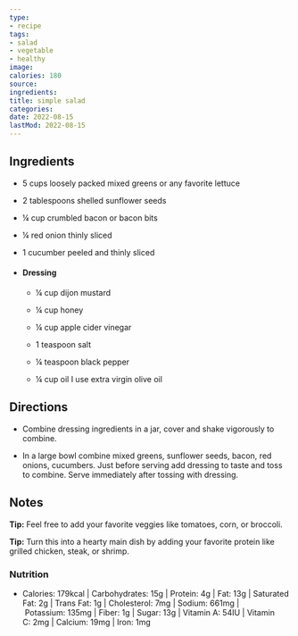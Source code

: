 ```yaml
---
type:
- recipe
tags:
- salad
- vegetable
- healthy
image: 
calories: 180
source: 
ingredients: 
title: simple salad
categories:
date: 2022-08-15
lastMod: 2022-08-15
---
```

## Ingredients
  + 5 cups loosely packed mixed greens or any favorite lettuce

  + 2 tablespoons shelled sunflower seeds

  + ¼ cup crumbled bacon or bacon bits

  + ¼ red onion thinly sliced

  + 1 cucumber peeled and thinly sliced

  + #### Dressing

    + ¼ cup dijon mustard

    + ¼ cup honey

    + ¼ cup apple cider vinegar

    + 1 teaspoon salt

    + ¼ teaspoon black pepper

    + ¼ cup oil I use extra virgin olive oil

## Directions

  + Combine dressing ingredients in a jar, cover and shake vigorously to combine.

  + In a large bowl combine mixed greens, sunflower seeds, bacon, red onions, cucumbers. Just before serving add dressing to taste and toss to combine. Serve immediately after tossing with dressing.

## Notes

**Tip:** Feel free to add your favorite veggies like tomatoes, corn, or broccoli.

**Tip:** Turn this into a hearty main dish by adding your favorite protein like grilled chicken, steak, or shrimp.

### Nutrition

  + Calories: 179kcal | Carbohydrates: 15g | Protein: 4g | Fat: 13g | Saturated Fat: 2g | Trans Fat: 1g | Cholesterol: 7mg | Sodium: 661mg | Potassium: 135mg | Fiber: 1g | Sugar: 13g | Vitamin A: 54IU | Vitamin C: 2mg | Calcium: 19mg | Iron: 1mg
